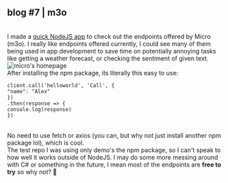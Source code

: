 ## blog #7 | m3o
\
I made a [quick NodeJS app](https://github.com/xmagee/m3o-api-test) to check out the endpoints offered by Micro (m3o).
I really like endpoints offered currently, I could see many of them being used in app development to save time
on potentially annoying tasks like getting a weather forecast, or checking the sentiment of given text.
\
![micro's homepage](https://images1.us-east-1.linodeobjects.com/m3o_frontpage.png)
\
After installing the npm package, its literally this easy to use:

```
client.call('helloworld', 'Call', {
"name": "Alex"
})
.then(response => {
console.log(response)
})
```
\
No need to use fetch or axios (you can, but why not just install another npm package lol), which is cool.
\
The test repo I was using only demo's the npm package, so I can't speak to how well it works outside of NodeJS.  I may
do some more messing around with C# or something in the future, I mean most of the endpoints are **free to try** so why not? 🙂
